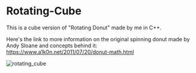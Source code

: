 # Rotating-Cube
This is a cube version of "Rotating Donut" made by me in C++.

Here's the link to more information on the original spinning donut made by Andy Sloane and concepts behind it: https://www.a1k0n.net/2011/07/20/donut-math.html


![rotating_cube](https://user-images.githubusercontent.com/72808219/134800145-d0a7cd62-b5fd-4400-a7f7-6de3442b02cd.gif)
